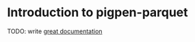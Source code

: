 # Introduction to pigpen-parquet

TODO: write [great documentation](http://jacobian.org/writing/great-documentation/what-to-write/)
